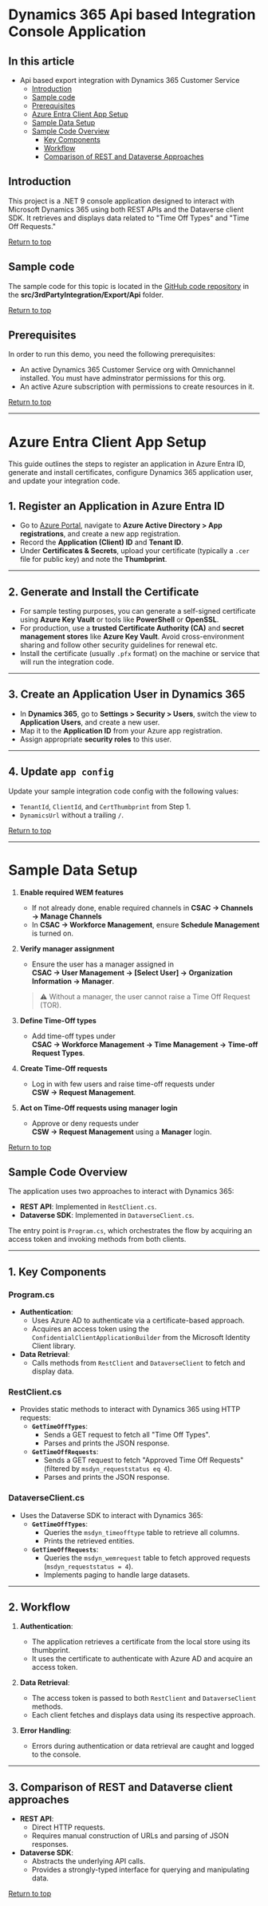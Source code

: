 ﻿# Dynamics 365 Api based Integration Console Application

## In this article

- Api based export integration with Dynamics 365 Customer Service
    - [Introduction](#introduction)
    - [Sample code](#sample-code)
    - [Prerequisites](#prerequisites)
    - [Azure Entra Client App Setup](#azure-entra-client-app-setup)
    - [Sample Data Setup](#sample-data-setup)
    - [Sample Code Overview](#sample-code-overview)
      - [Key Components](#1-key-components)
      - [Workflow](#2-workflow)
      - [Comparison of REST and Dataverse Approaches](#3-comparison-of-rest-and-dataverse-approaches)

## Introduction

This project is a .NET 9 console application designed to interact with Microsoft Dynamics 365 using both REST APIs and the Dataverse client SDK.
It retrieves and displays data related to "Time Off Types" and "Time Off Requests."

[Return to top](#in-this-article)

## Sample code

The sample code for this topic is located in the [GitHub code repository](https://github.com/microsoft/dynamics365-customerservice-wem-samples/tree/main/src/3rdPartyIntegration/Export/Api) in the **src/3rdPartyIntegration/Export/Api** folder.

[Return to top](#in-this-article)

## Prerequisites

In order to run this demo, you need the following prerequisites:

- An active Dynamics 365 Customer Service org with Omnichannel installed. You must have adminstrator permissions for this org.
- An active Azure subscription with permissions to create resources in it.

 [Return to top](#in-this-article)

---
# Azure Entra Client App Setup

This guide outlines the steps to register an application in Azure Entra ID, generate and install certificates, configure Dynamics 365 application user, and update your integration code.


## 1. Register an Application in Azure Entra ID

- Go to [Azure Portal](https://portal.azure.com), navigate to **Azure Active Directory > App registrations**, and create a new app registration.
- Record the **Application (Client) ID** and **Tenant ID**.
- Under **Certificates & Secrets**, upload your certificate (typically a `.cer` file for public key) and note the **Thumbprint**.

---

## 2. Generate and Install the Certificate

- For sample testing purposes, you can generate a self-signed certificate using **Azure Key Vault** or tools like **PowerShell** or **OpenSSL**.
- For production, use a **trusted Certificate Authority (CA)** and **secret management stores** like **Azure Key Vault**. Avoid cross-environment sharing and follow other security guidelines for renewal etc.
- Install the certificate (usually `.pfx` format) on the machine or service that will run the integration code.

---

## 3. Create an Application User in Dynamics 365

- In **Dynamics 365**, go to **Settings > Security > Users**, switch the view to **Application Users**, and create a new user.
- Map it to the **Application ID** from your Azure app registration.
- Assign appropriate **security roles** to this user.

---

## 4. Update `app config`

Update your sample integration code config with the following values:
- `TenantId`, `ClientId`, and `CertThumbprint` from Step 1.
- `DynamicsUrl` without a trailing `/`.

[Return to top](#in-this-article)

---
# Sample Data Setup

1. **Enable required WEM features**  
   - If not already done, enable required channels in **CSAC → Channels  →  Manage Channels**   
   - In **CSAC → Workforce Management**, ensure **Schedule Management** is turned on.


2. **Verify manager assignment**  
   - Ensure the user has a manager assigned in  
   **CSAC → User Management → [Select User] → Organization Information → Manager**.  
   > ⚠️ Without a manager, the user cannot raise a Time Off Request (TOR).

3. **Define Time-Off types**  
   - Add time-off types under  
   **CSAC → Workforce Management → Time Management → Time-off Request Types**.

4. **Create Time-Off requests**  
   - Log in with few users and raise time-off requests under  
   **CSW → Request Management**.

5. **Act on Time-Off requests using manager login**  
   - Approve or deny requests under  
   **CSW → Request Management** using a **Manager** login.

[Return to top](#in-this-article)

## Sample Code Overview
The application uses two approaches to interact with Dynamics 365:
- **REST API**: Implemented in `RestClient.cs`.
- **Dataverse SDK**: Implemented in `DataverseClient.cs`.

The entry point is `Program.cs`, which orchestrates the flow by acquiring an access token and invoking methods from both clients.

---

## **1. Key Components**

### **Program.cs**
- **Authentication**:
  - Uses Azure AD to authenticate via a certificate-based approach.
  - Acquires an access token using the `ConfidentialClientApplicationBuilder` from the Microsoft Identity Client library.
- **Data Retrieval**:
  - Calls methods from `RestClient` and `DataverseClient` to fetch and display data.

### **RestClient.cs**
- Provides static methods to interact with Dynamics 365 using HTTP requests:
  - **`GetTimeOffTypes`**:
    - Sends a GET request to fetch all "Time Off Types".
    - Parses and prints the JSON response.
  - **`GetTimeOffRequests`**:
    - Sends a GET request to fetch "Approved Time Off Requests" (filtered by `msdyn_requeststatus eq 4`).
    - Parses and prints the JSON response.

### **DataverseClient.cs**
- Uses the Dataverse SDK to interact with Dynamics 365:
  - **`GetTimeOffTypes`**:
    - Queries the `msdyn_timeofftype` table to retrieve all columns.
    - Prints the retrieved entities.
  - **`GetTimeOffRequests`**:
    - Queries the `msdyn_wemrequest` table to fetch approved requests (`msdyn_requeststatus = 4`).
    - Implements paging to handle large datasets.

---

## **2. Workflow**
1. **Authentication**:
   - The application retrieves a certificate from the local store using its thumbprint.
   - It uses the certificate to authenticate with Azure AD and acquire an access token.

2. **Data Retrieval**:
   - The access token is passed to both `RestClient` and `DataverseClient` methods.
   - Each client fetches and displays data using its respective approach.

3. **Error Handling**:
   - Errors during authentication or data retrieval are caught and logged to the console.

---

## **3. Comparison of REST and Dataverse client approaches**
- **REST API**:
  - Direct HTTP requests.
  - Requires manual construction of URLs and parsing of JSON responses.
- **Dataverse SDK**:
  - Abstracts the underlying API calls.
  - Provides a strongly-typed interface for querying and manipulating data.

[Return to top](#in-this-article)